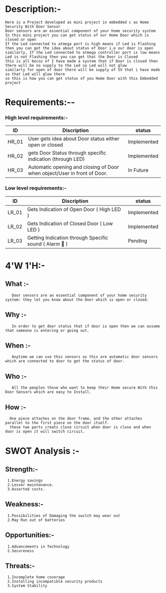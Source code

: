 # Description:-
    Here is a Project developed as mini project in embedded c as Home Security With Door Sensor
    Door sensors are an essential component of your home security system
    In this mini project you can get status of our Home Door which is closed or open
    If the Led connected to atmega port is high means if Led is Flashing then you can get the idea about status of Door i.e our door is open
    similarly, If the Led connected to atmega controller port is low means Led is not Flashing then you can get that the Door is Closed
    this is all becoz of I have made a system that if Door is closed then there will be no supply to the Led so Led will not glow
    similarly for open of door there will be supply of 5V that i have made so that Led will glow there
    so this is how you can get status of you Home Door with this Embedded project
                 

# Requirements:--
### High level requirements:-

|  ID  |             Discription           |    status   |
|------|-----------------------------------|-------------|
|HR_01 | User gets idea about Door status either open or closed  | Implemented |
|HR_02 | gets Door Status through specific indication (through LED)                        | Implemented |
|HR_03 | Automatic opening and closing of Door when object/User in front of Door.          | In Future |


### Low level requirements:-

|  ID  |             Discription                          |    status   |
|------|--------------------------------------------------|-------------|
|LR_01 | Gets Indication of Open Door ( High LED )                                 | Implemented |
|LR_02 | Gets Indication of Closed Door ( Low LED )                                  | Implemented |
|LR_03 | Getting Indication through Specific sound ( Alarm 🚨 )                                   | Pending |




# 4'W 1'H:-
  ## What :- 
       Door sensors are an essential component of your home security system: they let you know about the Door which is open or closed.
       
  ## Why :- 
       In order to get door status that if door is open then we can assume that someone is entering or going out.
       
  ## When :- 
       Anytime we can use this sensors as this are automatic door sensors which are connected to door to get the status of door.
       
  ## Who :- 
       All the peoples those who want to keep their Home secure With this Door Sensors which are easy to Install.
       
  ## How :-
      One piece attaches on the door frame, and the other attaches parallel to the first piece on the door itself.
      these two parts creats close circuit when door is close and when door is open it will switch circuit.

# SWOT Analysis :-

 
  ## Strength:-
     1.Energy savings
     2.Lesser maintenance.
     3.Assorted costs.
  ## Weakness:-
     1.Possibilities of Damaging the switch may wear out
     2.May Run out of batteries
  ## Opportunities:-
     1.Advancements in Technology
     2.Secureness
  ## Threats:-
     1.Incomplete home coverage
     2.Installing incompatible security products
     3.System Stability
     
